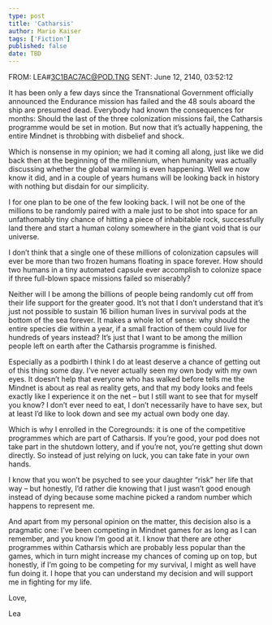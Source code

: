 ```yaml
---
type: post
title: 'Catharsis'
author: Mario Kaiser
tags: ['Fiction']
published: false
date: TBD
---
```


FROM: LEA#3C1BAC7AC@POD.TNG
SENT: June 12, 2140, 03:52:12

It has been only a few days since the Transnational Government officially announced the Endurance mission has failed and the 48 souls aboard the ship are presumed dead. Everybody had known the consequences for months: Should the last of the three colonization missions fail, the Catharsis programme would be set in motion. But now that it’s actually happening, the entire Mindnet is throbbing with disbelief and shock.

Which is nonsense in my opinion; we had it coming all along, just like we did back then at the beginning of the millennium, when humanity was actually discussing whether the global warming is even happening. Well we now know it did, and in a couple of years humans will be looking back in history with nothing but disdain for our simplicity.

I for one plan to be one of the few looking back. I will not be one of the millions to be randomly paired with a male just to be shot into space for an unfathomably tiny chance of hitting a piece of inhabitable rock, successfully land there and start a human colony somewhere in the giant void that is our universe.

I don’t think that a single one of these millions of colonization capsules will ever be more than two frozen humans floating in space forever. How should two humans in a tiny automated capsule ever accomplish to colonize space if three full-blown space missions failed so miserably?

Neither will I be among the billions of people being randomly cut off from their life support for the greater good. It’s not that I don’t understand that it’s just not possible to sustain 16 billion human lives in survival pods at the bottom of the sea forever. It makes a whole lot of sense: why should the entire species die within a year, if a small fraction of them could live for hundreds of years instead? It’s just that I want to be among the million people left on earth after the Catharsis programme is finished.

Especially as a podbirth I think I do at least deserve a chance of getting out of this thing some day. I’ve never actually seen my own body with my own eyes. It doesn’t help that everyone who has walked before tells me the Mindnet is about as real as reality gets, and that my body looks and feels exactly like I experience it on the net – but I still want to see that for myself you know? I don’t ever need to eat, I don’t necessarily have to have sex, but at least I’d like to look down and see my actual own body one day.

Which is why I enrolled in the Coregrounds: it is one of the competitive programmes which are part of Catharsis. If you’re good, your pod does not take part in the shutdown lottery, and if you’re not, you’re getting shut down directly. So instead of just relying on luck, you can take fate in your own hands.

I know that you won’t be psyched to see your daughter “risk” her life that way – but honestly, I’d rather die knowing that I just wasn’t good enough instead of dying because some machine picked a random number which happens to represent me.

And apart from my personal opinion on the matter, this decision also is a pragmatic one: I’ve been competing in Mindnet games for as long as I can remember, and you know I’m good at it. I know that there are other programmes within Catharsis which are probably less popular than the games, which in turn might increase my chances of coming up on top, but honestly, if I’m going to be competing for my survival, I might as well have fun doing it. I hope that you can understand my decision and will support me in fighting for my life.

Love,

Lea
